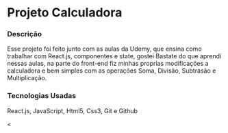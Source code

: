 <h1>Projeto Calculadora</h1>

<h3>Descrição</h3>
<p>
  Esse projeto foi feito junto com as aulas da Udemy, que ensina como trabalhar com React.js, componentes e state,
  gostei Bastate do que aprendi nessas aulas, na parte do front-end fiz minhas proprias modificações
  a calculadora e bem simples com as operações Soma, Divisão, Subtrasão e Multiplicação.
</p>

<h3>Tecnologias Usadas</h3>

<p>React.js, JavaScript, Html5, Css3, Git e Github</p>

<
